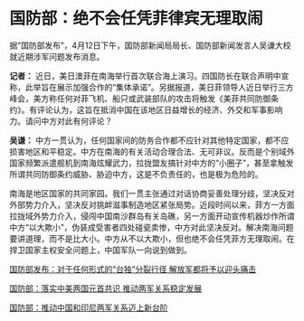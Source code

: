 # 国防部：绝不会任凭菲律宾无理取闹

据“国防部发布”，4月12日下午，国防部新闻局局长、国防部新闻发言人吴谦大校就近期涉军问题发布消息。

**记者：**
近日，美日澳菲在南海举行首次联合海上演习。四国防长在联合声明中宣称，此举旨在展示加强合作的“集体承诺”。另据报道，美日菲领导人近日举行三方峰会，美方称任何对菲飞机、船只或武装部队的攻击将触发《美菲共同防御条约》。有评论认为，这旨在抵消中国在该地区日益增长的经济、外交和军事影响力。请问中方对此有何评论？

**吴谦：**
中方一贯认为，任何国家间的防务合作都不应针对其他特定国家，都不应损害地区和平稳定。中方在南海的有关活动合理合法、无可非议。反而是个别域外国家频繁派遣舰机到南海炫耀武力，拉拢盟友搞针对中方的“小圈子”，甚至拿触发所谓共同防御条约威胁、胁迫中方，这是不负责任的，也是极为危险的。

南海是地区国家的共同家园。我们一贯主张通过对话协商妥善处理分歧，坚决反对外部势力介入，坚决反对挑衅滋事制造地区紧张局势。近段时间以来，菲方一方面拉拢域外势力介入，侵闯中国南沙群岛有关岛礁，另一方面开动宣传机器炒作所谓中方“以大欺小”，伪装成受害者四处碰瓷卖惨，中方对此坚决反对。解决南海问题要讲道理，而不是比大小。中方从不以大欺小，但也绝不会任凭菲方无理取闹。在捍卫国家主权安全问题上，中国军队一向说到做到。

[国防部发布：对于任何形式的“台独”分裂行径
解放军都将予以迎头痛击](https://news.qq.com/rain/a/20240412A061XD00)

[国防部：落实中美两国元首共识 推动两军关系稳定发展](https://news.qq.com/rain/a/20240412A05UFX00)

[国防部：推动中国和印尼两军关系迈上新台阶](https://news.qq.com/rain/a/20240412A061UJ00)

